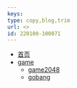 ```yaml
---
keys: 
type: copy,blog,trim
url: <>
id: 220100-100071
---
```


<!-- docs/_sidebar.md -->

* [首页](/README)
* [game](/static/html/game/)
   * [game2048](/static/html/game/game2048)
   * [gobang](/static/html/game/gobang)
